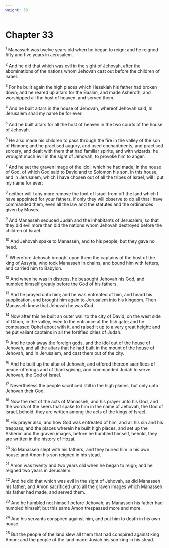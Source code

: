 ```yaml
---
weight: 33
---
```


# Chapter 33

<sup>1</sup> Manasseh was twelve years old when he began to reign; and he reigned fifty and five years in Jerusalem. 

<sup>2</sup> And he did that which was evil in the sight of Jehovah, after the abominations of the nations whom Jehovah cast out before the children of Israel. 

<sup>3</sup> For he built again the high places which Hezekiah his father had broken down; and he reared up altars for the Baalim, and made Asheroth, and worshipped all the host of heaven, and served them. 

<sup>4</sup> And he built altars in the house of Jehovah, whereof Jehovah said, In Jerusalem shall my name be for ever. 

<sup>5</sup> And he built altars for all the host of heaven in the two courts of the house of Jehovah. 

<sup>6</sup> He also made his children to pass through the fire in the valley of the son of Hinnom; and he practised augury, and used enchantments, and practised sorcery, and dealt with them that had familiar spirits, and with wizards: he wrought much evil in the sight of Jehovah, to provoke him to anger. 

<sup>7</sup> And he set the graven image of the idol, which he had made, in the house of God, of which God said to David and to Solomon his son, In this house, and in Jerusalem, which I have chosen out of all the tribes of Israel, will I put my name for ever: 

<sup>8</sup> neither will I any more remove the foot of Israel from off the land which I have appointed for your fathers, if only they will observe to do all that I have commanded them, even all the law and the statutes and the ordinances given by Moses. 

<sup>9</sup> And Manasseh seduced Judah and the inhabitants of Jerusalem, so that they did evil more than did the nations whom Jehovah destroyed before the children of Israel. 

<sup>10</sup> And Jehovah spake to Manasseh, and to his people; but they gave no heed. 

<sup>11</sup> Wherefore Jehovah brought upon them the captains of the host of the king of Assyria, who took Manasseh in chains, and bound him with fetters, and carried him to Babylon. 

<sup>12</sup> And when he was in distress, he besought Jehovah his God, and humbled himself greatly before the God of his fathers. 

<sup>13</sup> And he prayed unto him; and he was entreated of him, and heard his supplication, and brought him again to Jerusalem into his kingdom. Then Manasseh knew that Jehovah he was God. 

<sup>14</sup> Now after this he built an outer wall to the city of David, on the west side of Gihon, in the valley, even to the entrance at the fish gate; and he compassed Ophel about with it, and raised it up to a very great height: and he put valiant captains in all the fortified cities of Judah. 

<sup>15</sup> And he took away the foreign gods, and the idol out of the house of Jehovah, and all the altars that he had built in the mount of the house of Jehovah, and in Jerusalem, and cast them out of the city. 

<sup>16</sup> And he built up the altar of Jehovah, and offered thereon sacrifices of peace-offerings and of thanksgiving, and commanded Judah to serve Jehovah, the God of Israel. 

<sup>17</sup> Nevertheless the people sacrificed still in the high places, but only unto Jehovah their God. 

<sup>18</sup> Now the rest of the acts of Manasseh, and his prayer unto his God, and the words of the seers that spake to him in the name of Jehovah, the God of Israel, behold, they are written among the acts of the kings of Israel. 

<sup>19</sup> His prayer also, and how God was entreated of him, and all his sin and his trespass, and the places wherein he built high places, and set up the Asherim and the graven images, before he humbled himself, behold, they are written in the history of Hozai. 

<sup>20</sup> So Manasseh slept with his fathers, and they buried him in his own house: and Amon his son reigned in his stead. 

<sup>21</sup> Amon was twenty and two years old when he began to reign; and he reigned two years in Jerusalem. 

<sup>22</sup> And he did that which was evil in the sight of Jehovah, as did Manasseh his father; and Amon sacrificed unto all the graven images which Manasseh his father had made, and served them. 

<sup>23</sup> And he humbled not himself before Jehovah, as Manasseh his father had humbled himself; but this same Amon trespassed more and more. 

<sup>24</sup> And his servants conspired against him, and put him to death in his own house. 

<sup>25</sup> But the people of the land slew all them that had conspired against king Amon; and the people of the land made Josiah his son king in his stead. 


